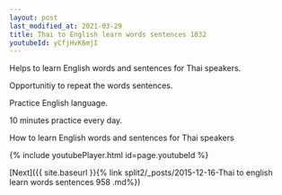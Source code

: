 ```yaml
---
layout: post
last_modified_at: 2021-03-29
title: Thai to English learn words sentences 1032 
youtubeId: yCfjHvK6mjI
---
```

 
 
Helps to learn English words and sentences for Thai speakers.

Opportunitiy to repeat the words sentences. 

Practice English language. 
 
10 minutes practice every day. 
 
How to learn English words and sentences for Thai speakers 
 
{% include youtubePlayer.html id=page.youtubeId %}
 
 
[Next]({{ site.baseurl }}{% link  split2/_posts/2015-12-16-Thai to english learn words sentences 958 .md%})
 

